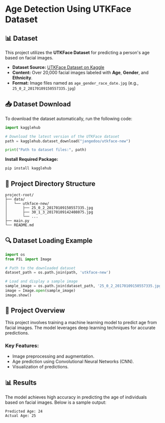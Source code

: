 # Age Detection Using UTKFace Dataset

## 📊 Dataset

This project utilizes the **UTKFace Dataset** for predicting a person's age based on facial images.

- **Dataset Source:** [UTKFace Dataset on Kaggle](https://www.kaggle.com/datasets/jangedoo/utkface-new)
- **Content:** Over 20,000 facial images labeled with **Age**, **Gender**, and **Ethnicity**.
- **Format:** Image files named as `age_gender_race_date.jpg` (e.g., `25_0_2_20170109150557335.jpg`)

## 📥 Dataset Download

To download the dataset automatically, run the following code:

```python
import kagglehub

# Download the latest version of the UTKFace dataset
path = kagglehub.dataset_download("jangedoo/utkface-new")

print("Path to dataset files:", path)
```

**Install Required Package:**
```bash
pip install kagglehub
```

## 📂 Project Directory Structure

```
project-root/
├── data/
│   └── utkface-new/
│       ├── 25_0_2_20170109150557335.jpg
│       ├── 30_1_3_20170109142408075.jpg
│       └── ...
├── main.py
└── README.md
```

## 🔍 Dataset Loading Example

```python
import os
from PIL import Image

# Path to the downloaded dataset
dataset_path = os.path.join(path, 'utkface-new')

# Load and display a sample image
sample_image = os.path.join(dataset_path, '25_0_2_20170109150557335.jpg')
image = Image.open(sample_image)
image.show()
```

## 🚀 Project Overview

This project involves training a machine learning model to predict age from facial images. The model leverages deep learning techniques for accurate predictions.

### Key Features:
- Image preprocessing and augmentation.
- Age prediction using Convolutional Neural Networks (CNN).
- Visualization of predictions.


## 📊 Results

The model achieves high accuracy in predicting the age of individuals based on facial images. Below is a sample output:

```
Predicted Age: 24
Actual Age: 25
```



